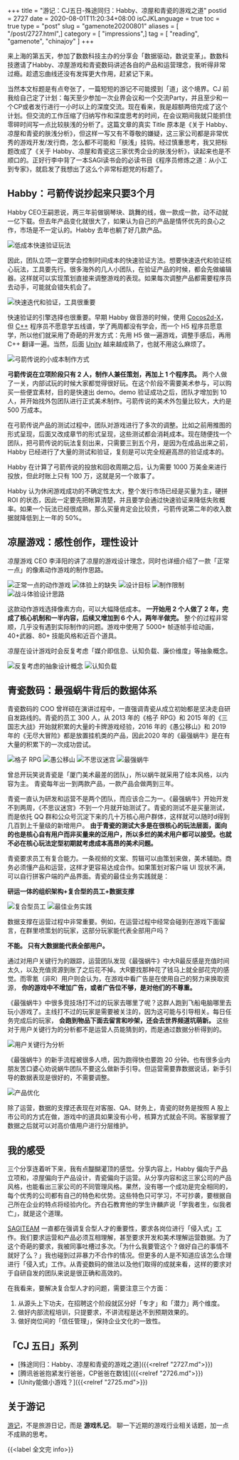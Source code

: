 +++
title = "游记：CJ五日-殊途同归：Habby、凉屋和青瓷的游戏之道"
postid = 2727
date = 2020-08-01T11:20:34+08:00
isCJKLanguage = true
toc = true
type = "post"
slug = "gamenote20200801"
aliases = [ "/post/2727.html",]
category = [ "impressions",]
tag = [ "reading", "gamenote", "chinajoy" ]
+++

来上海的第五天，参加了数数科技主办的分享会「数据驱动，数说变革」。数数科技邀请了Habby、凉屋游戏和青瓷数码讲述各自的产品和运营理念，我听得非常过瘾。趁遗忘曲线还没有发挥更大作用，赶紧记下来。

当然本文标题是有点夸张了，一篇短短的游记不可能摸到「道」这个境界。CJ 前我给自己定了计划：每天至少参加一次业界会议和一个交流Party，并且至少和一个CP或者发行进行一小时以上的深度交流。现在看来，我是超额两倍完成了这个计划。但交流的工作压缩了归纳写作和深度思考的时间，在会议期间我就只能抓住零碎时间写一点比较肤浅的分析了。这篇文章的真实 Title 原本是《关于 Habby、凉屋和青瓷的肤浅分析》，但这样一写又有不尊敬的嫌疑，这三家公司都是非常优秀的游戏开发/发行商，怎么都不可能和「肤浅」挂钩。经过慎重思考，我又把标题改成了《关于 Habby、凉屋和青瓷这三家优秀企业的肤浅分析》，读起来也是不顺口的。正好行李中背了一本SAGI读书会的必读书目《程序员修炼之道：从小工到专家》，就启发了我想出了这么个非常标题党的标题了。<!--more-->

## Habby：弓箭传说抄起来只要3个月

 Habby CEO王嗣恩说，两三年前做钢琴块、跳舞的线，做一款成一款，动不动就一亿下载。但去年产品变化就很大了，如果认为自己的产品是情怀优先的良心之作，市场是不一定认的。Habby 去年也躺了好几款产品。

 ![低成本快速验证玩法](/uploads/2020/08/habby1.jpg)

 因此，团队立项一定要学会控制时间成本的快速验证方法。想要快速迭代和验证核心玩法，工具要先行。很多海外的几人小团队，在验证产品的时候，都会先做编辑器。这样就可以实现策划直接来调整游戏的表现。如果每次调整产品都需要程序员去动手，可能就会错失机会了。

 ![快速迭代和验证，工具很重要](/uploads/2020/08/habby2.jpg)

 快速验证的引擎选择也很重要。早期 Habby 做音游的时候，使用 [Cocos2d-X](/tag/cocos2d-x/)，但 [C++](/tag/cpp/) 程序员不愿意学五线谱，学了两周都没有学会，而一个 H5 程序员愿意学，所以他们就采用了奇葩的开发方式：先用 H5 做一遍游戏，调整手感后，再用 C++ 翻译一遍。当然，后面 [Unity](/tag/unity/) 越来越成熟了，也就不用这么麻烦了。

 ![弓箭传说的小成本制作方式](/uploads/2020/08/habby3.jpg)
 
 **弓箭传说在立项阶段只有 2 人，制作人兼任策划，再加上 1 个程序员。** 两个人做了一关，内部试玩的时候大家都觉得很好玩。在这个阶段不需要美术参与，可以购买一些便宜素材，目的是快速出 demo。demo 验证成功之后，团队才增加到 10 人，并开始找外包团队进行正式美术制作。弓箭传说的美术外包量比较大，大约是 500 万成本。
 
 在弓箭传说产品的测试过程中，团队对游戏进行了多次的调整。比如之前用推图的形式呈现，后面又改成章节的形式呈现，这些测试都会消耗成本。现在随便找一个团队，把弓箭传说的玩法复刻出来，只需要三到五个月，是因为在成品出来之前，Habby 已经进行了大量的测试和验证，复刻是可以完全规避高昂的验证成本的。

Habby 在计算了弓箭传说的投放和回收周期之后，认为需要 1000 万美金来进行投放，但此时账上只有 100 万，这就是另一个故事了。

Habby 认为休闲游戏成功的不确定性太大，整个发行市场已经是买量为主，硬拼 ROI 的状态，因此一定要先把帐算清楚，并且要学会通过快速验证来降低失败概率。如果一个玩法已经很成熟，那么买量肯定会比较贵，弓箭传说第二年的收入数据就降低到上一年的 50%。

## 凉屋游戏：感性创作，理性设计

凉屋游戏 CEO 李泽阳的讲了凉屋的游戏设计理念，同时也详细介绍了一款「正常一点」的像素动作游戏的制作思路。

 ![正常一点的动作游戏](/uploads/2020/08/liangwu1.jpg)
 ![体验上的缺失](/uploads/2020/08/liangwu2.jpg)
 ![设计目标](/uploads/2020/08/liangwu3.jpg)
 ![制作限制](/uploads/2020/08/liangwu4.jpg)
 ![战斗体验设计思路](/uploads/2020/08/liangwu5.jpg)

 这款动作游戏选择像素方向，可以大幅降低成本。 **一开始用 2 个人做了 2 年，完成了核心机制和一半内容，后续又增加到 6 个人，两年半做完。** 整个的过程非常顺，几乎没有遇到实际制作的问题。游戏中使用了 5000+ 帧逐帧手绘动画，40+武器、80+ 技能风格和近百个道具。

凉屋在设计游戏时会反复考虑「媒介即信息、认知负载、廉价维度」等抽象概念。

 ![反复考虑的抽象设计概念](/uploads/2020/08/liangwu7.jpg)
 ![认知负载](/uploads/2020/08/liangwu6.jpg)

## 青瓷数码：最强蜗牛背后的数据体系

青瓷数码的 COO 曾祥硕在演讲过程中，一直强调青瓷从成立初始都是坚决走自研自发路线的。青瓷的员工 300 人，从 2013 年的《格子 RPG》和 2015 年的《三国志大战》开始就积累的大量的卡牌游戏经验，2016 年的《愚公移山》和 2019 年的《无尽大冒险》都是放置挂机类的产品，因此2020 年的《最强蜗牛》是在有大量的积累下的一次成功尝试。

 ![格子 RPG](/uploads/2020/08/qingci1.jpg)
 ![愚公移山](/uploads/2020/08/qingci2.jpg)
 ![不思议迷宫](/uploads/2020/08/qingci3.jpg)
 ![最强蜗牛](/uploads/2020/08/qingci4.jpg)

 曾总开玩笑说青瓷是「厦门美术最差的团队」，所以蜗牛就采用了绘本风格，以内容为主。 青瓷每年出一到两款产品，一款产品会做两到三年。

 青瓷一直认为研发和运营不是两个团队，而应该合二为一。《最强蜗牛》开始开发不到两周，《不思议迷宫》不到一个月就开始测试了。青瓷的测试不是买量测试，而是依托 QQ 群和公众号沉淀下来的几十万核心用户群体，这样就可以随时d得到几百到上千量级的新增用户。 **由于青瓷的测试大多是在很核心的玩法层面，面向的也是核心自有用户而非买量来的泛用户，所以多烂的美术用户都可以接受。也就不必在核心玩法定型初期就考虑成本高昂的美术问题。**

 青瓷要求员工有复合能力。一条视频的文案、剪辑可以由策划来做，美术辅助。商务必须懂产品和运营，这样才更容易达成合作。如果策划对客户端 UI 现状不满，可以自行拼客户端的产品界面。青瓷的最佳业务实践就是：

 **研运一体的组织架构+复合型的员工+数据支撑**

 ![复合型员工](/uploads/2020/08/qingci5.jpg)
 ![最佳业务实践](/uploads/2020/08/qingci6.jpg)

 数据支撑在运营过程中非常重要。例如，在运营过程中经常会碰到在游戏下面留言，在群里喷策划的玩家，这部分玩家能代表全部用户吗？ 

 **不能。 只有大数据能代表全部用户。**

通过对用户关键行为的跟踪，运营团队发现《最强蜗牛》中大R最反感是充值时间太久，以及充值资源到账了之后花不掉。大R要找那种花了钱马上就全部花完的感觉。而零氪（非R）用户则会认为，在游戏中看广告是在使用自己的努力来换取资源， **你的游戏中不增加广告，或者广告位不够，是对他们的不尊重。**

《最强蜗牛》中很多竞技场打不过的玩家去哪里了呢？这群人跑到飞船电脑哪里去玩小游戏了。主线打不过的玩家是需要被关注的，因为这可能与引导相关。每日任务完成后的玩家， **会跑到物品下面去留言和吵架，还会去世界频道坑萌新。** 这些对于用户关键行为的分析都不是运营人员能猜到的，而是通过数据分析得到的。

 ![用户关键行为分析](/uploads/2020/08/qingci7.jpg)

 《最强蜗牛》的新手流程被很多人喷，因为跑得快也要跑 20 分钟。也有很多业内朋友苦口婆心劝说蜗牛团队不要这么做新手引导。但运营需要靠数据说话，新手引导的数据表现是很好的，不需要调整。

 ![产品优化](/uploads/2020/08/qingci8.jpg)

 除了运营，数据的支撑还表现在对客服、QA、财务上，青瓷的财务是按照 A 股上市公司的方式在做，游戏中的道具如果没有小号，核算方式就会不同。客服掌握了数据之后就可以对高价值用户进行分层维护。

## 我的感受

三个分享连着听下来，我有点醍醐灌顶的感觉。分享内容上，Habby 偏向于产品立项和，凉屋偏向于产品设计，青瓷偏向于运营。从分享内容和这三家公司的产品风格，也能看出三家公司的不同管理风格。果然，没有哪一个成功是完全相同的，每个优秀的公司都有自己的特色和优势。这些特色只可学习，不可抄袭，要根据自己所在企业的特点将经验内化。齐白石教育他的学生许麟庐说「学我者生，似我者亡」，就是这个道理。

[SAGITEAM](/tag/sagiteam/) 一直都在强调复合型人才的重要性，要求各岗位进行「侵入式」工作。我们要求运营和产品必须互相理解，甚至要求开发和美术理解运营数据。为了这个奇葩的要求，我被同事吐槽过多次。「为什么我要管这个？做好自己的事情不就好了么？」我也碰到过非暴力不合作的情况。但更多的人是不知道应该怎么合理进行「侵入式」工作。从青瓷数码的做法以及他们取得的成就来看，这样的要求对于自研自发的团队来说是很正确和高效的。

在我看来，要解决复合型人才的问题，需要注意三个方面：

1. 从源头上下功夫，在招聘这个阶段就区分好「专才」和「潜力」两个维度。
2. 做好内部流程培训，只提要求，不讲流程是达不到预期效果的。
3. 做好岗位间的「信任管理」，保持企业文化的一致性。

## 「CJ 五日」系列

- [殊途同归：Habby、凉屋和青瓷的游戏之道]({{<relref "2727.md">}})
- [腾讯爸爸抱紧发行爸爸，CP爸爸在数钱]({{<relref "2726.md">}})
- [Unity能做小游戏？]({{<relref "2725.md">}})

## 关于游记

[游记](/tag/gamenote/)，不是旅游日记，而是 **游戏札记**。 聊一下近期的游戏行业相关话题，加一点不成熟的思考。


{{<label 全文完 info>}}